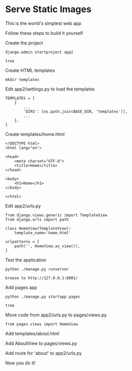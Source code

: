 # Serve Static Images

This is the world's simplest web app

Follow these steps to build it yourself

Create the project

    django-admin startproject app2
    
    tree

Create HTML templates

    mkdir templates
    
Edit app2/settings.py  to load the templates

    TEMPLATES = [
        {
            ...
            'DIRS': [os.path.join(BASE_DIR, 'templates')],
            ...
        },
    ]

Create templates/home.html

    <!DOCTYPE html>
    <html lang="en">

    <head>
        <meta charset="UTF-8">
        <title>Home</title>
    </head>

    <body>
        <h1>Home</h1>
    </body>

    </html>

Edit app2/urls.py
    
    from django.views.generic import TemplateView
    from django.urls import path

    class HomeView(TemplateView):
        template_name='home.html'

    urlpatterns = [
        path('', HomeView.as_view()),
    ]

Test the application

    python ./manage.py runserver
    
    browse to http://127.0.0.1:8001/
    
Add pages app

    python ./manage.py startapp pages
    
    tree
    
Move code from app2/urls.py to pages/views.py

    from pages.views import HomeView
    
Add templates/about.html

Add AboutView to pages/views.py

Add route for 'about' to app2/urls.py

    
Now you do it!

